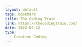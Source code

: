 ```yaml
---
layout: default
tags: bookmark
title: The Coding Train
link: https://thecodingtrain.com/
date: 2022-04-12
type:
  - Creative Coding
---
```

